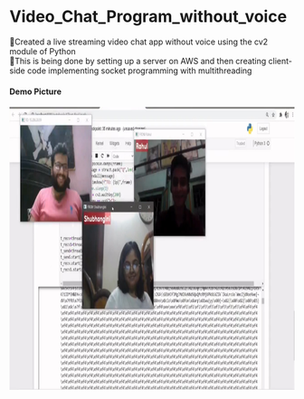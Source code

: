 # Video_Chat_Program_without_voice
📌Created a live streaming video chat app without voice using the cv2 module of Python<br>
📌This is being done by setting up a server on AWS and then creating client-side code implementing socket programming with multithreading
<h4> Demo Picture <h4>
<p align="center">
<img src="demo.jpg" width="800" height="500"> 
</p>
 
